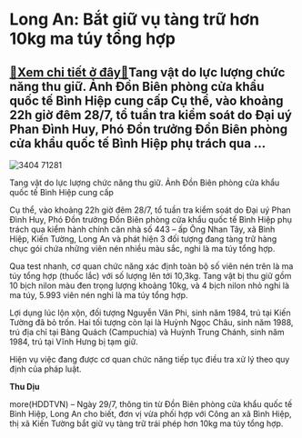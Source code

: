 Long An: Bắt giữ vụ tàng trữ hơn 10kg ma túy tổng hợp
=====================================================

[:gift:Xem chi tiết ở đây:gift:](https://hddtvn.com/long-an-bat-giu-vu-tang-tru-hon-10kg-ma-tuy-tong-hop/)Tang vật do lực lượng chức năng thu giữ. Ảnh Đồn Biên phòng cửa khẩu quốc tế Bình Hiệp cung cấp Cụ thể, vào khoảng 22h giờ đêm 28/7, tổ tuần tra kiểm soát do Đại uý Phan Đình Huy, Phó Đồn trưởng Đồn Biên phòng cửa khẩu quốc tế Bình Hiệp phụ trách qua …
------------------------------------------------------------------------------------------------------------------------------------------------------------------------------------------------------------------------------------------------------------





![3404 71281](https://haiquanonline.com.vn/stores/news_dataimages/diunt/072020/29/09/in_article/3404_71281.jpg?rt=20200729134104 "Long An: Bắt giữ vụ tàng trữ hơn 10kg ma túy tổng hợp")


Tang vật do lực lượng chức năng thu giữ. Ảnh Đồn Biên phòng cửa khẩu quốc tế Bình Hiệp cung cấp



Cụ thể, vào khoảng 22h giờ đêm 28/7, tổ tuần tra kiểm soát do Đại uý Phan Đình Huy, Phó Đồn trưởng Đồn Biên phòng cửa khẩu quốc tế Bình Hiệp phụ trách qua kiểm hành chính căn nhà số 443 – ấp Ông Nhan Tây, xã Bình Hiệp, Kiến Tường, Long An và phát hiện 3 đối tượng đang tàng trữ hàng chục gói chứa những viên nén nhiều màu sắc, nghi là ma túy tổng hợp.


Qua test nhanh, cơ quan chức năng xác định toàn bộ số viên nén trên là ma túy tổng hợp (thuốc lắc) với số lượng lên tới 10,3kg. Tang vật bị thu giữ gồm 10 bịch nilon màu đen trọng lượng khoảng 10kg, và 4 bịch nilon nhỏ nghi là ma túy, 5.993 viên nén nghi là ma túy tổng hợp.


Lợi dụng lúc lộn xộn, đối tượng Nguyễn Văn Phi, sinh năm 1984, trú tại Kiến Tường đã bỏ trốn. Hai tối tượng còn lại là Huỳnh Ngọc Châu, sinh năm 1988, trú địa chỉ tại Bàng Quách (Campuchia) và Huỳnh Trung Chánh, sinh năm 1984, trú tại Vĩnh Hưng bị tạm giữ.


Hiện vụ việc đang được cơ quan chức năng tiếp tục điều tra xử lý theo quy định của pháp luật.




**Thu Dịu**



more(HDDTVN) – Ngày 29/7, thông tin từ Đồn Biên phòng cửa khẩu quốc tế Bình Hiệp, Long An cho biết, đơn vị vừa phối hợp với Công an xã Bình Hiệp, thị xã Kiến Tường bắt giữ vụ tàng trữ trái phép hơn 10kg ma túy tổng hợp.

